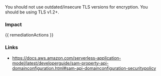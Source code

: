 
You should not use outdated/insecure TLS versions for encryption. You should be using TLS v1.2+.


### Impact
<!-- Add Impact here -->

<!-- DO NOT CHANGE -->
{{ remediationActions }}

### Links
- https://docs.aws.amazon.com/serverless-application-model/latest/developerguide/sam-property-api-domainconfiguration.html#sam-api-domainconfiguration-securitypolicy


